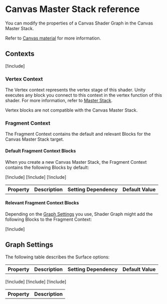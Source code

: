 # Canvas Master Stack reference

You can modify the properties of a Canvas Shader Graph in the Canvas Master Stack.

Refer to [Canvas material](canvas-material.md) for more information.

## Contexts

[!include[](snippets/master-stacks-contexts-intro.md)]

### Vertex Context

The Vertex context represents the vertex stage of this shader. Unity executes any block you connect to this context in the vertex function of this shader. For more information, refer to [Master Stack](https://docs.unity3d.com/Packages/com.unity.shadergraph@16.0/manual/Master-Stack.html).

Vertex blocks are not compatible with the Canvas Master Stack.

### Fragment Context

The Fragment Context contains the default and relevant Blocks for the Canvas Master Stack target.

#### Default Fragment Context Blocks

When you create a new Canvas Master Stack, the Fragment Context contains the following Blocks by default:

<table>
<tr>
<th>Property</th>
<th>Description</th>
<th>Setting Dependency</th>
<th>Default Value</th>
</tr>

[!include[](snippets/shader-graph-blocks/base-color.md)]
[!include[](snippets/shader-graph-blocks/alpha.md)]
[!include[](snippets/shader-graph-blocks/emission.md)]

</table>

#### Relevant Fragment Context Blocks

Depending on the [Graph Settings](#graph-settings) you use, Shader Graph might add the following Blocks to the Fragment Context:

<table>
<tr>
<th>Property</th>
<th>Description</th>
<th>Setting Dependency</th>
<th>Default Value</th>
</tr>

[!include[](snippets/shader-graph-blocks/alpha-clip-threshold.md)]

## Graph Settings

The following table describes the Surface options:

<table>
<tr>
<th>Property</th>
<th>Description</th>
</tr>

[!include[](snippets/shader-properties/surface-options/material-type.md)]
[!include[](snippets/shader-properties/surface-options/alpha-clipping.md)]
[!include[](snippets/shader-properties/surface-options/disable-color-tint.md)]
